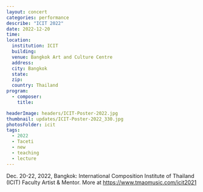 ```yaml
---
layout: concert
categories: performance
describe: "ICIT 2022"
date: 2022-12-20
time:
location:
  institution: ICIT
  building:
  venue: Bangkok Art and Culture Centre
  address:
  city: Bangkok
  state:
  zip:
  country: Thailand
program:
  - composer:
    title:

headerImage: headers/ICIT-Poster-2022.jpg
thumbnail: updates/ICIT-Poster-2022_330.jpg
photosFolder: icit
tags:
  - 2022
  - Taceti
  - new
  - teaching
  - lecture
---
```


Dec. 20-22, 2022, Bangkok: International Composition Institute of Thailand (ICIT) Faculty Artist & Mentor. More at https://www.tmaomusic.com/icit2021
